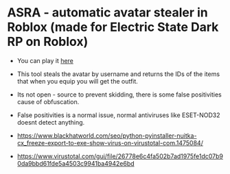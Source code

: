 # ASRA - automatic avatar stealer in Roblox (made for Electric State Dark RP on Roblox)
- You can play it [here](https://www.roblox.com/games/2262441883/Electric-State-DarkRP-Beta)

- This tool steals the avatar by username and returns the IDs of the items that when you equip you will get the outfit.
- Its not open - source to prevent skidding, there is some false positivities cause of obfuscation.
- False positivities is a normal issue, normal antiviruses like ESET-NOD32 doesnt detect anything.
- https://www.blackhatworld.com/seo/python-pyinstaller-nuitka-cx_freeze-export-to-exe-show-virus-on-virustotal-com.1475084/
- https://www.virustotal.com/gui/file/26778e6c4fa502b7ad1975fe1dc07b90da9bbd61fde5a4503c9941ba4942e6bd
